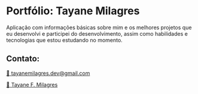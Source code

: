 # Portfólio: Tayane Milagres

Aplicação com informações básicas sobre mim e os melhores projetos que eu desenvolvi e participei do desenvolvimento, assim como habilidades e tecnologias que estou estudando no momento.

## Contato:
<a href="mailto:tayanemilagres.dev@gmail.com">
  <p> 📩 tayanemilagres.dev@gmail.com</p>
</a>


<a href="https://www.linkedin.com/in/tayane-f-milagres/"> 
    <p> 💼 Tayane F. Milagres</p>
</a>



